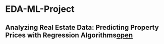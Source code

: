 # EDA-ML-Project
## Analyzing Real Estate Data: Predicting Property Prices with Regression Algorithms[open](https://github.com/Bharatr77/EDA---ML-Project/edit/main/README.md)
